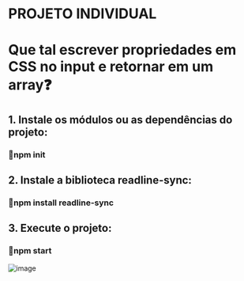 # PROJETO INDIVIDUAL

<h1>Que tal escrever propriedades em CSS no input e retornar em um array❓</h1>
<h2>1. Instale os módulos ou as dependências do projeto:</h2>
<h3>🧩npm init</h3>
<h2>2. Instale a biblioteca readline-sync:</h2>
<h3>🧩npm install readline-sync</h3>
<h2>3. Execute o projeto:</h2>
<h3>🚀npm start</h3>





















![image](https://user-images.githubusercontent.com/56053290/216742570-c190051e-8299-449a-9437-0ddf46d92b74.png)
